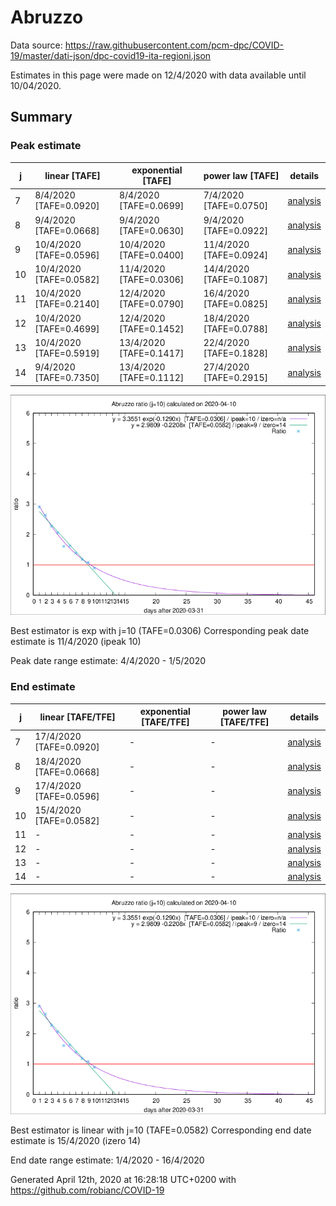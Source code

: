 # Abruzzo


Data source: https://raw.githubusercontent.com/pcm-dpc/COVID-19/master/dati-json/dpc-covid19-ita-regioni.json

Estimates in this page were made on 12/4/2020 with data available until 10/04/2020.


## Summary 

### Peak estimate 
|j|linear [TAFE]|exponential [TAFE]|power law [TAFE]|details|
|---|----|-----------|---------|-------|
|7|8/4/2020 [TAFE=0.0920]|8/4/2020 [TAFE=0.0699]|7/4/2020 [TAFE=0.0750]|[analysis](COVID-19_abruzzo_j7_2020-04-10.md)|
|8|9/4/2020 [TAFE=0.0668]|9/4/2020 [TAFE=0.0630]|9/4/2020 [TAFE=0.0922]|[analysis](COVID-19_abruzzo_j8_2020-04-10.md)|
|9|10/4/2020 [TAFE=0.0596]|10/4/2020 [TAFE=0.0400]|11/4/2020 [TAFE=0.0924]|[analysis](COVID-19_abruzzo_j9_2020-04-10.md)|
|10|10/4/2020 [TAFE=0.0582]|11/4/2020 [TAFE=0.0306]|14/4/2020 [TAFE=0.1087]|[analysis](COVID-19_abruzzo_j10_2020-04-10.md)|
|11|10/4/2020 [TAFE=0.2140]|12/4/2020 [TAFE=0.0790]|16/4/2020 [TAFE=0.0825]|[analysis](COVID-19_abruzzo_j11_2020-04-10.md)|
|12|10/4/2020 [TAFE=0.4699]|12/4/2020 [TAFE=0.1452]|18/4/2020 [TAFE=0.0788]|[analysis](COVID-19_abruzzo_j12_2020-04-10.md)|
|13|10/4/2020 [TAFE=0.5919]|13/4/2020 [TAFE=0.1417]|22/4/2020 [TAFE=0.1828]|[analysis](COVID-19_abruzzo_j13_2020-04-10.md)|
|14|9/4/2020 [TAFE=0.7350]|13/4/2020 [TAFE=0.1112]|27/4/2020 [TAFE=0.2915]|[analysis](COVID-19_abruzzo_j14_2020-04-10.md)|

![best peak estimate](COVID-19_abruzzo_j10_2020-04-10.png)

Best estimator is exp with j=10 (TAFE=0.0306)
Corresponding peak date estimate is 11/4/2020 (ipeak 10)


Peak date range estimate: 4/4/2020 - 1/5/2020

### End estimate 
|j|linear [TAFE/TFE]|exponential [TAFE/TFE]|power law [TAFE/TFE]|details|
|---|----|-----------|---------|-------|
|7|17/4/2020 [TAFE=0.0920]|-|-|[analysis](COVID-19_abruzzo_j7_2020-04-10.md)|
|8|18/4/2020 [TAFE=0.0668]|-|-|[analysis](COVID-19_abruzzo_j8_2020-04-10.md)|
|9|17/4/2020 [TAFE=0.0596]|-|-|[analysis](COVID-19_abruzzo_j9_2020-04-10.md)|
|10|15/4/2020 [TAFE=0.0582]|-|-|[analysis](COVID-19_abruzzo_j10_2020-04-10.md)|
|11|-|-|-|[analysis](COVID-19_abruzzo_j11_2020-04-10.md)|
|12|-|-|-|[analysis](COVID-19_abruzzo_j12_2020-04-10.md)|
|13|-|-|-|[analysis](COVID-19_abruzzo_j13_2020-04-10.md)|
|14|-|-|-|[analysis](COVID-19_abruzzo_j14_2020-04-10.md)|

![best zero estimate](COVID-19_abruzzo_j10_2020-04-10.png)

Best estimator is linear with j=10 (TAFE=0.0582)
Corresponding end date estimate is 15/4/2020 (izero 14)


End date range estimate: 1/4/2020 - 16/4/2020

Generated April 12th, 2020 at 16:28:18 UTC+0200 with https://github.com/robianc/COVID-19
